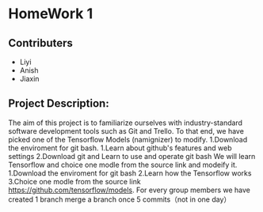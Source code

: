# HomeWork 1
## Contributers
* Liyi
* Anish
* Jiaxin

## Project Description:
The aim of this project is to familiarize ourselves with industry-standard software development tools such as Git and Trello. To that end, we have picked one of the Tensorflow Models (namignizer) to modify.
 1.Download the enviroment for git bash.
 1.Learn about github's features and web settings
2.Download git and Learn to use and operate git bash
We will learn Tensorflow and choice one modle from the source link and modeify it. 
1.Download the enviroment for git bash
2.Learn how the Tensorflow works
3.Choice one modle from the source link https://github.com/tensorflow/models.
For every group members we have created
1 branch 
merge a branch once 
5 commits（not in one day）
